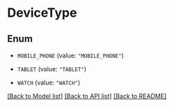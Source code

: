 # DeviceType

## Enum


* `MOBILE_PHONE` (value: `"MOBILE_PHONE"`)

* `TABLET` (value: `"TABLET"`)

* `WATCH` (value: `"WATCH"`)


[[Back to Model list]](../README.md#documentation-for-models) [[Back to API list]](../README.md#documentation-for-api-endpoints) [[Back to README]](../README.md)


